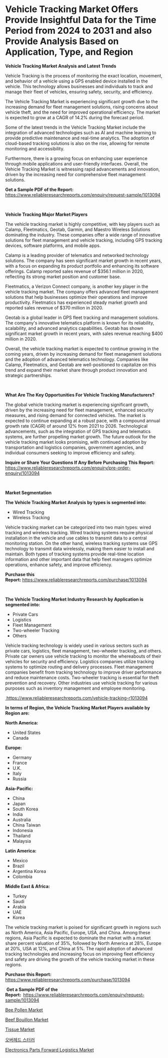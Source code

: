 <p><h1>Vehicle Tracking Market Offers Provide Insightful Data for the Time Period from 2024 to 2031 and also Provide Analysis Based on Application, Type, and Region</h1></p><p><strong>Vehicle Tracking Market Analysis and Latest Trends</strong></p>
<p><p>Vehicle Tracking is the process of monitoring the exact location, movement, and behavior of a vehicle using a GPS enabled device installed in the vehicle. This technology allows businesses and individuals to track and manage their fleet of vehicles, ensuring safety, security, and efficiency.</p><p>The Vehicle Tracking Market is experiencing significant growth due to the increasing demand for fleet management solutions, rising concerns about vehicle theft, and the need for improved operational efficiency. The market is expected to grow at a CAGR of 14.2% during the forecast period.</p><p>Some of the latest trends in the Vehicle Tracking Market include the integration of advanced technologies such as AI and machine learning to provide predictive maintenance and real-time analytics. The adoption of cloud-based tracking solutions is also on the rise, allowing for remote monitoring and accessibility.</p><p>Furthermore, there is a growing focus on enhancing user experience through mobile applications and user-friendly interfaces. Overall, the Vehicle Tracking Market is witnessing rapid advancements and innovation, driven by the increasing need for comprehensive fleet management solutions.</p></p>
<p><strong>Get a Sample PDF of the Report:&nbsp;</strong> <a href="https://www.reliableresearchreports.com/enquiry/request-sample/1013094">https://www.reliableresearchreports.com/enquiry/request-sample/1013094</a></p>
<p>&nbsp;</p>
<p><strong>Vehicle Tracking Major Market Players</strong></p>
<p><p>The vehicle tracking market is highly competitive, with key players such as Calamp, Fleetmatics, Geotab, Garmin, and Maestro Wireless Solutions dominating the industry. These companies offer a wide range of innovative solutions for fleet management and vehicle tracking, including GPS tracking devices, software platforms, and mobile apps.</p><p>Calamp is a leading provider of telematics and networked technology solutions. The company has seen significant market growth in recent years, with a focus on expanding its product portfolio and enhancing its software offerings. Calamp reported sales revenue of $356.1 million in 2020, reflecting its strong market position and customer base.</p><p>Fleetmatics, a Verizon Connect company, is another key player in the vehicle tracking market. The company offers advanced fleet management solutions that help businesses optimize their operations and improve productivity. Fleetmatics has experienced steady market growth and reported sales revenue of $370 million in 2020.</p><p>Geotab is a global leader in GPS fleet tracking and management solutions. The company's innovative telematics platform is known for its reliability, scalability, and advanced analytics capabilities. Geotab has shown significant market growth in recent years, with sales revenue reaching $400 million in 2020.</p><p>Overall, the vehicle tracking market is expected to continue growing in the coming years, driven by increasing demand for fleet management solutions and the adoption of advanced telematics technology. Companies like Calamp, Fleetmatics, and Geotab are well-positioned to capitalize on this trend and expand their market share through product innovation and strategic partnerships.</p></p>
<p>&nbsp;</p>
<p><strong>What Are The Key Opportunities For Vehicle Tracking Manufacturers?</strong></p>
<p><p>The global vehicle tracking market is experiencing significant growth, driven by the increasing need for fleet management, enhanced security measures, and rising demand for connected vehicles. The market is expected to continue expanding at a robust pace, with a compound annual growth rate (CAGR) of around 12% from 2021 to 2026. Technological advancements, such as the integration of GPS tracking and telematics systems, are further propelling market growth. The future outlook for the vehicle tracking market looks promising, with continued adoption by transportation and logistics companies, government agencies, and individual consumers seeking to improve efficiency and safety.</p></p>
<p><strong>Inquire or Share Your Questions If Any Before Purchasing This Report:</strong> <a href="https://www.reliableresearchreports.com/enquiry/pre-order-enquiry/1013094">https://www.reliableresearchreports.com/enquiry/pre-order-enquiry/1013094</a></p>
<p>&nbsp;</p>
<p><strong>Market Segmentation</strong></p>
<p><strong>The Vehicle Tracking Market Analysis by types is segmented into:</strong></p>
<p><ul><li>Wired Tracking</li><li>Wireless Tracking</li></ul></p>
<p><p>Vehicle tracking market can be categorized into two main types: wired tracking and wireless tracking. Wired tracking systems require physical installation in the vehicle and use cables to transmit data to a central monitoring station. On the other hand, wireless tracking systems use GPS technology to transmit data wirelessly, making them easier to install and maintain. Both types of tracking systems provide real-time location information and other important data that help fleet managers optimize operations, enhance safety, and improve efficiency.</p></p>
<p><strong>Purchase this Report:&nbsp;</strong><a href="https://www.reliableresearchreports.com/purchase/1013094">https://www.reliableresearchreports.com/purchase/1013094</a></p>
<p>&nbsp;</p>
<p><strong>The Vehicle Tracking Market Industry Research by Application is segmented into:</strong></p>
<p><ul><li>Private Cars</li><li>Logistics</li><li>Fleet Management</li><li>Two-wheeler Tracking</li><li>Others</li></ul></p>
<p><p>Vehicle tracking technology is widely used in various sectors such as private cars, logistics, fleet management, two-wheeler tracking, and others. Private car owners use vehicle tracking to monitor the whereabouts of their vehicles for security and efficiency. Logistics companies utilize tracking systems to optimize routing and delivery processes. Fleet management companies benefit from tracking technology to improve driver performance and reduce maintenance costs. Two-wheeler tracking is essential for theft prevention and recovery. Other industries use vehicle tracking for various purposes such as inventory management and employee monitoring.</p></p>
<p><a href="https://www.reliableresearchreports.com/vehicle-tracking-r1013094">&nbsp;https://www.reliableresearchreports.com/vehicle-tracking-r1013094</a></p>
<p><strong>In terms of Region, the Vehicle Tracking Market Players available by Region are:</strong></p>
<p>
    <p> <strong> North America: </strong>
        <ul>
            <li>United States</li>
            <li>Canada</li>
        </ul>
        </p> 
    <p> <strong> Europe: </strong>
        <ul>
            <li>Germany</li>
            <li>France</li>
            <li>U.K.</li>
            <li>Italy</li>
            <li>Russia</li>
        </ul>
        </p> 
    <p> <strong> Asia-Pacific: </strong>
        <ul>
            <li>China</li>
            <li>Japan</li>
            <li>South Korea</li>
            <li>India</li>
            <li>Australia</li>
            <li>China Taiwan</li>
            <li>Indonesia</li>
            <li>Thailand</li>
            <li>Malaysia</li>
        </ul>
        </p> 
    <p> <strong> Latin America: </strong>
        <ul>
            <li>Mexico</li>
            <li>Brazil</li>
            <li>Argentina Korea</li>
            <li>Colombia</li>
        </ul>
        </p> 
    <p> <strong> Middle East & Africa: </strong>
        <ul>
            <li>Turkey</li>
            <li>Saudi</li>
            <li>Arabia</li>
            <li>UAE</li>
            <li>Korea</li>
        </ul>
    </p>
    </p>
<p><p>The vehicle tracking market is poised for significant growth in regions such as North America, Asia Pacific, Europe, USA, and China. Among these regions, Asia Pacific is expected to dominate the market with a market share percent valuation of 35%, followed by North America at 28%, Europe at 20%, USA at 12%, and China at 5%. The rapid adoption of advanced tracking technologies and increasing focus on improving fleet efficiency and safety are driving the growth of the vehicle tracking market in these regions.</p></p>
<p><strong>Purchase this Report: </strong><a href="https://www.reliableresearchreports.com/purchase/1013094">https://www.reliableresearchreports.com/purchase/1013094</a></p>
<p>&nbsp;<strong>Get a Sample PDF of the Report:&nbsp;&nbsp;</strong><a href="https://www.reliableresearchreports.com/enquiry/request-sample/1013094">https://www.reliableresearchreports.com/enquiry/request-sample/1013094</a></p>
<p><strong></strong></p>
<p><p><a href="https://medium.com/@rebecca.smith5467/global-bee-pollen-market-analysis-trends-forecasts-and-growth-opportunities-2024-2031-in-108-a4266c9d5030">Bee Pollen Market</a></p><p><a href="https://medium.com/@vallieemard78/beef-bouillon-market-market-segmentation-geographical-regions-and-market-forcast-till-2031-0801ddb0525a">Beef Bouillon Market</a></p><p><a href="https://github.com/julian6Skinner/Market-Research-Report-List-1/blob/main/tissue-market.md">Tissue Market</a></p><p><a href="https://medium.com/@mujgankortalih/%EC%98%A4%EB%B2%84%ED%97%A4%EB%93%9C-%EC%8A%A4%ED%84%B0%EB%9F%AC-%EC%82%B0%EC%97%85-%EB%B6%84%EC%84%9D-%EB%B3%B4%EA%B3%A0%EC%84%9C-%EC%8B%9C%EC%9E%A5-%EA%B7%9C%EB%AA%A8%EB%8A%94-9-6-%EC%9D%98-cagr%EB%A1%9C-%EC%84%B1%EC%9E%A5%ED%95%98%EB%A9%B0-2024%EB%85%84%EB%B6%80%ED%84%B0-2031%EB%85%84%EA%B9%8C%EC%A7%80-%EC%98%88%EC%B8%A1%EB%90%9C-%EC%9D%91%EC%9A%A9-%EB%B6%84%EC%95%BC-%EC%9C%A0%ED%98%95-%EB%B0%8F-%EC%A7%80%EC%97%AD%EB%B3%84%EB%A1%9C%EC%9E%85%EB%8B%88%EB%8B%A4-00de5a370be1">오버헤드 스터러</a></p><p><a href="https://github.com/jakobeblake56/Market-Research-Report-List-1/blob/main/electronics-parts-forward-logistics-market.md">Electronics Parts Forward Logistics Market</a></p></p>